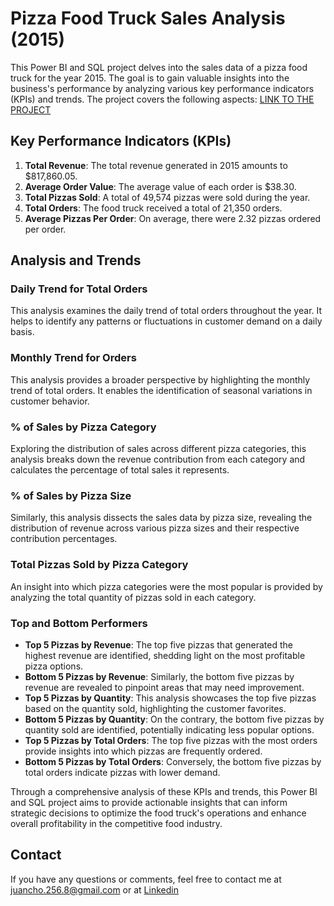# Pizza Food Truck Sales Analysis (2015) 

This Power BI and SQL project delves into the sales data of a pizza food truck for the year 2015. The goal is to gain valuable insights into the business's performance by analyzing various key performance indicators (KPIs) and trends. The project covers the following aspects:
[LINK TO THE PROJECT](https://app.powerbi.com/view?r=eyJrIjoiM2YzYTdlOTktNmMzYy00MDI5LTkyNzgtOGM0YTg1MTk3NTdkIiwidCI6IjY1MjFkZjFhLWVkZjQtNGMyOC1iNzg5LWJhOTBhZmY2ZmQ1YyJ9)

## Key Performance Indicators (KPIs)

1. **Total Revenue**: The total revenue generated in 2015 amounts to $817,860.05.
2. **Average Order Value**: The average value of each order is $38.30.
3. **Total Pizzas Sold**: A total of 49,574 pizzas were sold during the year.
4. **Total Orders**: The food truck received a total of 21,350 orders.
5. **Average Pizzas Per Order**: On average, there were 2.32 pizzas ordered per order.

## Analysis and Trends

### Daily Trend for Total Orders
This analysis examines the daily trend of total orders throughout the year. It helps to identify any patterns or fluctuations in customer demand on a daily basis.

### Monthly Trend for Orders
This analysis provides a broader perspective by highlighting the monthly trend of total orders. It enables the identification of seasonal variations in customer behavior.

### % of Sales by Pizza Category
Exploring the distribution of sales across different pizza categories, this analysis breaks down the revenue contribution from each category and calculates the percentage of total sales it represents.

### % of Sales by Pizza Size
Similarly, this analysis dissects the sales data by pizza size, revealing the distribution of revenue across various pizza sizes and their respective contribution percentages.

### Total Pizzas Sold by Pizza Category
An insight into which pizza categories were the most popular is provided by analyzing the total quantity of pizzas sold in each category.

### Top and Bottom Performers

- **Top 5 Pizzas by Revenue**: The top five pizzas that generated the highest revenue are identified, shedding light on the most profitable pizza options.
- **Bottom 5 Pizzas by Revenue**: Similarly, the bottom five pizzas by revenue are revealed to pinpoint areas that may need improvement.
- **Top 5 Pizzas by Quantity**: This analysis showcases the top five pizzas based on the quantity sold, highlighting the customer favorites.
- **Bottom 5 Pizzas by Quantity**: On the contrary, the bottom five pizzas by quantity sold are identified, potentially indicating less popular options.
- **Top 5 Pizzas by Total Orders**: The top five pizzas with the most orders provide insights into which pizzas are frequently ordered.
- **Bottom 5 Pizzas by Total Orders**: Conversely, the bottom five pizzas by total orders indicate pizzas with lower demand.

Through a comprehensive analysis of these KPIs and trends, this Power BI and SQL project aims to provide actionable insights that can inform strategic decisions to optimize the food truck's operations and enhance overall profitability in the competitive food industry.

## Contact
If you have any questions or comments, feel free to contact me at juancho.256.8@gmail.com or at [Linkedin](https://www.linkedin.com/in/juan-manuel-rossi-77b578264)
